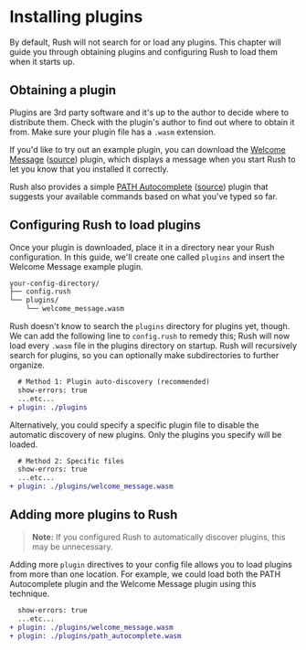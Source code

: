 # Installing plugins

By default, Rush will not search for or load any plugins. This chapter will guide you through obtaining plugins and configuring Rush to load them when it starts up.

## Obtaining a plugin

Plugins are 3rd party software and it's up to the author to decide where to distribute them. Check with the plugin's author to find out where to obtain it from. Make sure your plugin file has a `.wasm` extension.

If you'd like to try out an example plugin, you can download the [Welcome Message](https://github.com/doinkythederp/rush/raw/plugins/config/plugins/welcome_message.wasm) ([source](https://github.com/doinkythederp/rush/tree/plugins/examples/plugins/welcome-message)) plugin, which displays a message when you start Rush to let you know that you installed it correctly.

Rush also provides a simple [PATH Autocomplete](https://github.com/doinkythederp/rush/raw/plugins/config/plugins/path_autocomplete.wasm) ([source](https://github.com/doinkythederp/rush/tree/plugins/examples/plugins/path-autocomplete)) plugin that suggests your available commands based on what you've typed so far.

## Configuring Rush to load plugins

Once your plugin is downloaded, place it in a directory near your Rush configuration. In this guide, we'll create one called `plugins` and insert the Welcome Message example plugin.

```txt
your-config-directory/
├── config.rush
└── plugins/
    └── welcome_message.wasm
```

Rush doesn't know to search the `plugins` directory for plugins yet, though. We can add the following line to `config.rush` to remedy this; Rush will now load every `.wasm` file in the plugins directory on startup. Rush will recursively search for plugins, so you can optionally make subdirectories to further organize.

```diff
  # Method 1: Plugin auto-discovery (recommended)
  show-errors: true
  ...etc...
+ plugin: ./plugins
```

Alternatively, you could specify a specific plugin file to disable the automatic discovery of new plugins. Only the plugins you specify will be loaded.

```diff
  # Method 2: Specific files
  show-errors: true
  ...etc...
+ plugin: ./plugins/welcome_message.wasm
```

## Adding more plugins to Rush

> **Note:**
> If you configured Rush to automatically discover plugins, this may be unnecessary.

Adding more `plugin` directives to your config file allows you to load plugins from more than one location. For example, we could load both the PATH Autocomplete plugin and the Welcome Message plugin using this technique.

```diff
  show-errors: true
  ...etc...
+ plugin: ./plugins/welcome_message.wasm
+ plugin: ./plugins/path_autocomplete.wasm
```
